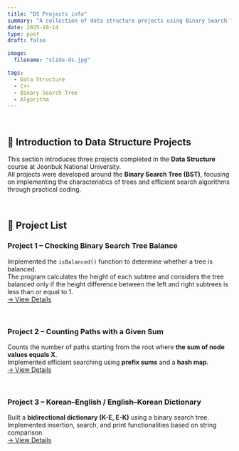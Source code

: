 ```yaml
---
title: "DS Projects info"
summary: "A collection of data structure projects using Binary Search Trees"
date: 2025-10-14
type: post
draft: false

image:
  filename: "slide-ds.jpg"

tags:
  - Data Structure
  - C++
  - Binary Search Tree
  - Algorithm
---
```

<br>

## 📘 Introduction to Data Structure Projects
This section introduces three projects completed in the **Data Structure** course at Jeonbuk National University.  
All projects were developed around the **Binary Search Tree (BST)**, focusing on implementing the characteristics of trees and efficient search algorithms through practical coding.

<br>

## 📂 Project List

### **Project 1 – Checking Binary Search Tree Balance**
Implemented the `isBalanced()` function to determine whether a tree is balanced.  
The program calculates the height of each subtree and considers the tree balanced only if the height difference between the left and right subtrees is less than or equal to 1.  
[→ View Details](../ds_project1/)

<br>

### **Project 2 – Counting Paths with a Given Sum**
Counts the number of paths starting from the root where **the sum of node values equals X**.  
Implemented efficient searching using **prefix sums** and a **hash map**.  
[→ View Details](../ds_project2/)

<br>

### **Project 3 – Korean–English / English–Korean Dictionary**
Built a **bidirectional dictionary (K-E, E-K)** using a binary search tree.  
Implemented insertion, search, and print functionalities based on string comparison.  
[→ View Details](../ds_project3/)

<br>
